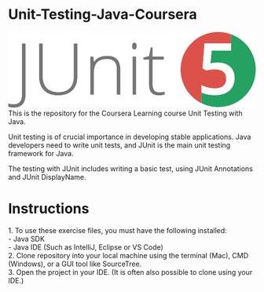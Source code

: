 # Unit-Testing-Java-Coursera
<img src="https://github.com/LusineKarapetyan/Unit-Testing-Java-Coursera/blob/main/junit5-banner.png" />
This is the repository for the Coursera Learning course Unit Testing with Java.


Unit testing is of crucial importance in developing stable applications. 
Java developers need to write unit tests, and JUnit is the main unit testing framework for Java. 

The testing with JUnit includes writing a basic test, using JUnit Annotations and JUnit DisplayName.

<H1>Instructions</H1>
1. To use these exercise files, you must have the following installed:<br>
  - Java SDK <br>
  - Java IDE (Such as IntelliJ, Eclipse or VS Code) <br>
2. Clone repository into your local machine using the terminal (Mac), CMD (Windows), or a GUI tool like SourceTree. <br>
3. Open the project in your IDE. (It is often also possible to clone using your IDE.) <br>
